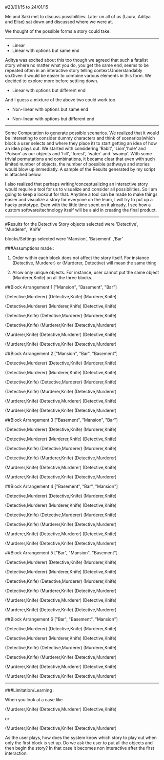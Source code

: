 #23/01/15 to 24/01/15

Me and Saki met to discuss possibilities. Later on all of us (Laura, Aditya and Elise) sat down and discussed where we were at.

We thought of the possible forms a story could take.

---------------------

+ Linear 
+ Linear with options but same end 

Aditya was excited about this too though we agreed that such a fatalist story 
where no matter what you do, you get the same end, seems to be repeated often in an interactive story telling
context.Understandably so.Given it would be easier to combine various elements in this form.
We decided to explore more before settling down.

+ Linear with options but different end

And I guess a mixture of the above two could work too.

+ Non-linear with options but same end

+ Non-linear with options but different end

--------------------- 

Some Computation to generate possible scenarios. We realized that it would be interesting to consider dummy characters and 
think of scenarios(which block a user selects and where they place it) to start getting an idea of how an idea plays out.
We started with considering 'Rabit', 'Lion','hole' and 'Poison' as our objects and 'hill', 'forest', 'water' and 'swamp'.
With some trivial permutations and combinations, it became clear that even with such limited number of objects, the number
of possible pathways and stories would blow up immediatly. A sample of the Results generated by my script is attached below.

I also realized that perhaps writing/conceptualizing an interactive story would require a tool for us to visualize and consider all 
possibilities. So I am going to keep a lookout for that. Anytime a tool can be made to make things easier and visualize a story
for everyone on the team, I will try to put up a hacky prototype. Even with the little time spent on it already, I see how
a custom software/technology itself will be a aid in creating the final product.

---------------------

#Results for the Detective Story
objects selected were 'Detective', 'Murderer', 'Knife'

blocks/Settings selected were 'Mansion', 'Basement' ,'Bar'

###Assumptions made :
1) Order within each block does not affect the story itself. For instance (Detective, Murderer) or (Murderer, Detective) will mean the same thing

2) Allow only unique objects. For instance, user cannot put the same object (Murderer,Knife) on all the three blocks.

##Block Arrangement 1 ["Mansion", "Basement", "Bar"]

(Detective,Murderer) (Detective,Knife) (Murderer,Knife)

(Detective,Murderer) (Murderer,Knife) (Detective,Knife)

(Detective,Knife) (Detective,Murderer) (Murderer,Knife)

(Detective,Knife) (Murderer,Knife) (Detective,Murderer)

(Murderer,Knife) (Detective,Murderer) (Detective,Knife)

(Murderer,Knife) (Detective,Knife) (Detective,Murderer)

##Block Arrangement 2 ["Mansion", "Bar", "Basement"]

(Detective,Murderer) (Detective,Knife) (Murderer,Knife)

(Detective,Murderer) (Murderer,Knife) (Detective,Knife)

(Detective,Knife) (Detective,Murderer) (Murderer,Knife)

(Detective,Knife) (Murderer,Knife) (Detective,Murderer)

(Murderer,Knife) (Detective,Murderer) (Detective,Knife)

(Murderer,Knife) (Detective,Knife) (Detective,Murderer)

##Block Arrangement 3 ["Basement", "Mansion", "Bar"]

(Detective,Murderer) (Detective,Knife) (Murderer,Knife)

(Detective,Murderer) (Murderer,Knife) (Detective,Knife)

(Detective,Knife) (Detective,Murderer) (Murderer,Knife)

(Detective,Knife) (Murderer,Knife) (Detective,Murderer)

(Murderer,Knife) (Detective,Murderer) (Detective,Knife)

(Murderer,Knife) (Detective,Knife) (Detective,Murderer)

##Block Arrangement 4 ["Basement", "Bar", "Mansion"]

(Detective,Murderer) (Detective,Knife) (Murderer,Knife)

(Detective,Murderer) (Murderer,Knife) (Detective,Knife)

(Detective,Knife) (Detective,Murderer) (Murderer,Knife)

(Detective,Knife) (Murderer,Knife) (Detective,Murderer)

(Murderer,Knife) (Detective,Murderer) (Detective,Knife)

(Murderer,Knife) (Detective,Knife) (Detective,Murderer)

##Block Arrangement 5 ["Bar", "Mansion", "Basement"]

(Detective,Murderer) (Detective,Knife) (Murderer,Knife)

(Detective,Murderer) (Murderer,Knife) (Detective,Knife)

(Detective,Knife) (Detective,Murderer) (Murderer,Knife)

(Detective,Knife) (Murderer,Knife) (Detective,Murderer)

(Murderer,Knife) (Detective,Murderer) (Detective,Knife)

(Murderer,Knife) (Detective,Knife) (Detective,Murderer)

##Block Arrangement 6 ["Bar", "Basement", "Mansion"]

(Detective,Murderer) (Detective,Knife) (Murderer,Knife)

(Detective,Murderer) (Murderer,Knife) (Detective,Knife)

(Detective,Knife) (Detective,Murderer) (Murderer,Knife)

(Detective,Knife) (Murderer,Knife) (Detective,Murderer)

(Murderer,Knife) (Detective,Murderer) (Detective,Knife)

(Murderer,Knife) (Detective,Knife) (Detective,Murderer)

---------------------------------------------------------------

###Limitation/Learning : 

When you look at a case like 

(Murderer,Knife) (Detective,Murderer) (Detective,Knife)

or

(Murderer,Knife) (Detective,Knife) (Detective,Murderer)

As the user plays, how does the system know which story to play out when only the first block is set up. Do we ask the user to 
put all the objects and then begin the story? In that case it becomes non interactive after the first interaction.
